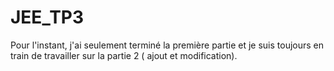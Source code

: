 # JEE_TP3
Pour l'instant, j'ai seulement terminé la première partie et je suis toujours en train de travailler sur la partie 2 ( ajout et modification).
